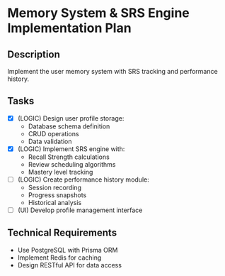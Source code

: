 # Memory System & SRS Engine Implementation Plan

## Description
Implement the user memory system with SRS tracking and performance history.

## Tasks
- [x] (LOGIC) Design user profile storage:
  - Database schema definition
  - CRUD operations
  - Data validation
- [x] (LOGIC) Implement SRS engine with:
  - Recall Strength calculations
  - Review scheduling algorithms
  - Mastery level tracking
- [ ] (LOGIC) Create performance history module:
  - Session recording
  - Progress snapshots
  - Historical analysis
- [ ] (UI) Develop profile management interface

## Technical Requirements
- Use PostgreSQL with Prisma ORM
- Implement Redis for caching
- Design RESTful API for data access